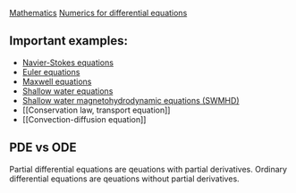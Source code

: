 [Mathematics](Mathematics.md)
[Numerics for differential equations](Numerics%20for%20differential%20equations.md)


## Important examples:
- [Navier-Stokes equations](Navier-Stokes%20equations.md)
- [Euler equations](Euler%20equations.md)
- [Maxwell equations](Maxwell%20equations.md)
- [Shallow water equations](Shallow%20water%20equations.md)
- [Shallow water magnetohydrodynamic equations (SWMHD)](Shallow%20water%20magnetohydrodynamic%20equations%20(SWMHD).md)
- [[Conservation law, transport equation]]
- [[Convection-diffusion equation]]


## PDE vs ODE
Partial differential equations are qeuations with partial derivatives.
Ordinary differential equations are qeuations without partial derivatives.